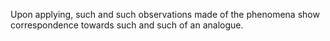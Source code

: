 Upon applying, such and such observations made of the phenomena show correspondence towards such and such of an analogue. 

